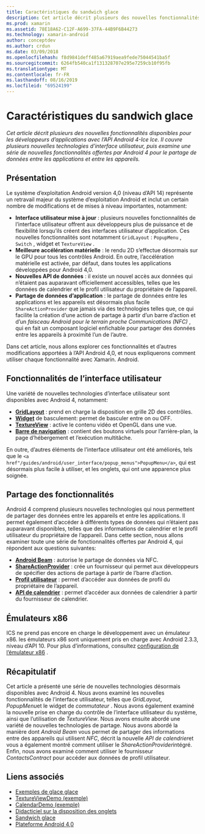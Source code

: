 ```yaml
---
title: Caractéristiques du sandwich glace
description: Cet article décrit plusieurs des nouvelles fonctionnalités disponibles pour les développeurs d’applications avec l’API Android 4-Ice Ice. Il couvre plusieurs nouvelles technologies d’interface utilisateur, puis examine une série de nouvelles fonctionnalités offertes par Android 4 pour le partage de données entre les applications et entre les appareils.
ms.prod: xamarin
ms.assetid: 78E18A62-C12F-A699-37FA-44B9F6B44273
ms.technology: xamarin-android
author: conceptdev
ms.author: crdun
ms.date: 03/09/2018
ms.openlocfilehash: f8d9841deff485a67919aea9fede75044541ba5f
ms.sourcegitcommit: 6264fb540ca1f131328707e295e7259cb10f95fb
ms.translationtype: MT
ms.contentlocale: fr-FR
ms.lasthandoff: 08/16/2019
ms.locfileid: "69524199"
---
```

# <a name="ice-cream-sandwich-features"></a>Caractéristiques du sandwich glace

_Cet article décrit plusieurs des nouvelles fonctionnalités disponibles pour les développeurs d’applications avec l’API Android 4-Ice Ice. Il couvre plusieurs nouvelles technologies d’interface utilisateur, puis examine une série de nouvelles fonctionnalités offertes par Android 4 pour le partage de données entre les applications et entre les appareils._

## <a name="overview"></a>Présentation

Le système d’exploitation Android version 4,0 (niveau d’API 14) représente un retravail majeur du système d’exploitation Android et inclut un certain nombre de modifications et de mises à niveau importantes, notamment:

- **Interface utilisateur mise à jour** : plusieurs nouvelles fonctionnalités de l’interface utilisateur offrent aux développeurs plus de puissance et de flexibilité lorsqu’ils créent des interfaces utilisateur d’application. Ces nouvelles fonctionnalités sont notamment `GridLayout` : `PopupMenu` , `Switch` , widget et `TextureView` . 
- **Meilleure accélération matérielle** : le rendu 2D s’effectue désormais sur le GPU pour tous les contrôles Android. En outre, l’accélération matérielle est activée, par défaut, dans toutes les applications développées pour Android 4,0. 
- **Nouvelles API de données** : il existe un nouvel accès aux données qui n’étaient pas auparavant officiellement accessibles, telles que les données de calendrier et le profil utilisateur du propriétaire de l’appareil. 
- **Partage de données d’application** : le partage de données entre les applications et les appareils est désormais plus facile `ShareActionProvider` que jamais via des technologies telles que, ce qui facilite la création d’une action de partage à partir d’un barre d’action et d’un *faisceau Android* pour *le terrain proche Communications (NFC)* , qui en fait un composant logiciel enfichable pour partager des données entre les appareils à proximité l’un de l’autre. 


Dans cet article, nous allons explorer ces fonctionnalités et d’autres modifications apportées à l’API Android 4,0, et nous expliquerons comment utiliser chaque fonctionnalité avec Xamarin. Android.

## <a name="user-interface-features"></a>Fonctionnalités de l’interface utilisateur

Une variété de nouvelles technologies d’interface utilisateur sont disponibles avec Android 4, notamment:

- **[GridLayout](~/android/user-interface/layouts/grid-layout.md)** : prend en charge la disposition en grille 2D des contrôles. 
- **[Widget](~/android/user-interface/controls/switch.md)** de basculement: permet de basculer entre on ou OFF. 
- **[TextureView](~/android/user-interface/controls/texture-view.md)** : active le contenu vidéo et OpenGL dans une vue. 
- **[Barre de navigation](~/android/user-interface/controls/navigation-bar.md)** : contient des boutons virtuels pour l’arrière-plan, la page d’hébergement et l’exécution multitâche. 


En outre, d’autres éléments de l’interface utilisateur ont été améliorés, tels que le `<a href"/guides/android/user_interface/popup_menus">PopupMenu</a>`, qui est désormais plus facile à utiliser, et les onglets, qui ont une apparence plus soignée.

## <a name="sharing-features"></a>Partage des fonctionnalités

Android 4 comprend plusieurs nouvelles technologies qui nous permettent de partager des données entre les appareils et entre les applications. Il permet également d’accéder à différents types de données qui n’étaient pas auparavant disponibles, telles que des informations de calendrier et le profil utilisateur du propriétaire de l’appareil. Dans cette section, nous allons examiner toute une série de fonctionnalités offertes par Android 4, qui répondent aux questions suivantes:

- **[Android Beam](~/android/platform/android-beam.md)** : autorise le partage de données via NFC.
- **[ShareActionProvider](~/android/user-interface/controls/action-bar.md)** : crée un fournisseur qui permet aux développeurs de spécifier des actions de partage à partir de l’barre d’action. 
- **[Profil utilisateur](~/android/user-interface/user-profile.md)** : permet d’accéder aux données de profil du propriétaire de l’appareil. 
- **[API de calendrier](~/android/user-interface/controls/calendar.md)** : permet d’accéder aux données de calendrier à partir du fournisseur de calendrier. 

## <a name="x86-emulators"></a>Émulateurs x86

ICS ne prend pas encore en charge le développement avec un émulateur x86. les émulateurs x86 sont uniquement pris en charge avec Android 2.3.3, niveau d’API 10. Pour plus d’informations, consultez [configuration de l’émulateur x86](~/android/get-started/installation/android-emulator/index.md) .

## <a name="summary"></a>Récapitulatif

Cet article a présenté une série de nouvelles technologies désormais disponibles avec Android 4. Nous avons examiné les nouvelles fonctionnalités de l’interface utilisateur, telles que *GridLayout*, *PopupMenu*et le widget de *commutateur* . Nous avons également examiné la nouvelle prise en charge du contrôle de l’interface utilisateur du système, ainsi que l’utilisation de *TextureView*. Nous avons ensuite abordé une variété de nouvelles technologies de partage. Nous avons abordé la manière dont *Android Beam* vous permet de partager des informations entre des appareils qui utilisent *NFC*, décrit la nouvelle *API de calendrier*et vous a également montré comment utiliser le *ShareActionProvider*intégré.
Enfin, nous avons examiné comment utiliser le fournisseur *ContactsContract* pour accéder aux données de profil utilisateur.



## <a name="related-links"></a>Liens associés

- [Exemples de glace glace](https://docs.microsoft.com/samples/xamarin/monodroid-samples/platformfeatures-ics-samples)
- [TextureViewDemo (exemple)](https://docs.microsoft.com/samples/xamarin/monodroid-samples/textureviewdemo)
- [CalendarDemo (exemple)](https://docs.microsoft.com/samples/xamarin/monodroid-samples/calendardemo)
- [Didacticiel sur la disposition des onglets](~/android/user-interface/layouts/tab-layout/index.md)
- [Sandwich glace](https://developer.android.com/about/versions/android-4.0-highlights.html)
- [Plateforme Android 4,0](https://developer.android.com/about/versions/android-4.0.html)
